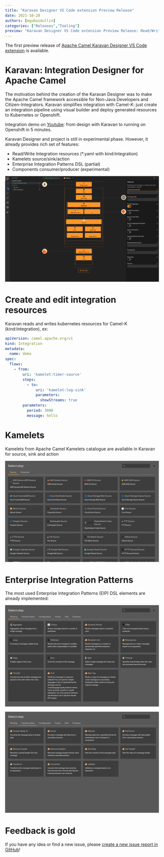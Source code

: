 ```yaml
---
title: "Karavan Designer VS Code extension Preview Release"
date: 2021-10-28
authors: [mgubaidullin]
categories: ["Releases","Tooling"]
preview: "Karavan Designer VS Code extension Preview Release: Read/Write Integration resources, Kamelets source/sink/action, Enterprise Integration Patterns DSL"
---
```


The first preview release of [Apache Camel Karavan Designer VS Code extension](https://marketplace.visualstudio.com/items?itemName=camel-karavan.karavan) is available.

# Karavan: Integration Designer for Apache Camel

The motivation behind the creation of the Karavan Designer  was to make the Apache Camel framework accessible for Non-Java Developers and Citizen-Integrators. 
Karavan simplifies integration with Camel-K: just create an integration pipeline using visual builder and deploy generated resources to Kubernetes or Openshift.

Integration demo on [Youtube](https://youtu.be/pJLNjphNlTo): from design with Karavan to running on Openshift in 5 minutes.

Karavan Designer and project is still in experimental phase. However, it already provides rich set of features:

* Read/Write Integration resources (*.yaml with kind:Integration)
* Kamelets source/sink/action
* Enterprise Integration Patterns DSL (partial)
* Components consumer/producer (experimental)



![screenshot](./karavan-vscode.png)

# Create and edit integration resources

Karavan reads and writes kubernetes resources for Camel-K (kind:Integration), ex:

```yaml
apiVersion: camel.apache.org/v1
kind: Integration
metadata:
  name: demo
spec:
  flows:
    - from:
        uri: 'kamelet:timer-source'
        steps:
          - to:
              uri: 'kamelet:log-sink'
              parameters:
                showStreams: true
        parameters:
          period: 3000
          message: hello
```

# Kamelets

Kamelets from Apache Camel Kamelets catalogue are available in Karavan for source, sink and action 

![screenshot](./kamelets.png)

# Enterprise Integration Patterns

The most used Enterprise Integration Patterns (EIP) DSL elements are already implemented:

![screenshot](./routing.png)

![screenshot](./transformation.png)

# Feedback is gold

If you have any idea or find a new issue, please [create a new issue report in GitHub](https://github.com/apache/camel-karavan/issues)!